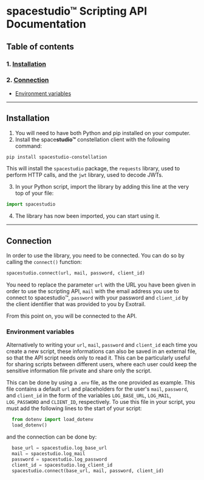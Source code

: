# space**studio**™ Scripting API Documentation

## Table of contents

### 1. [Installation](#installation)

### 2. [Connection](#connection)

- [Environment variables](#environment-variables)

---

## Installation

1. You will need to have both Python and pip installed on your computer.
2. Install the space**studio™** constellation client with the following command:

```bash
pip install spacestudio-constellation
```

This will install the `spacestudio` package, the `requests` library, used to perform HTTP calls, and the `jwt` library, used to decode JWTs.

3. In your Python script, import the library by adding this line at the very top of your file:

```python
import spacestudio
```

4. The library has now been imported, you can start using it.

---

## Connection

In order to use the library, you need to be connected. You can do so by calling the `connect()` function:

```python
spacestudio.connect(url, mail, password, client_id)
```

You need to replace the parameter `url` with the URL you have been given in order to use the scripting API, `mail` with the email address you use to connect to spacestudio™, `password` with your password and `client_id` by the client identifier that was provided to you by Exotrail.

From this point on, you will be connected to the API.

### Environment variables

Alternatively to writing your `url`, `mail`, `password` and `client_id` each time you create a new script, these informations can also be saved in an external file, so that the API script needs only to read it. This can be particularly useful for sharing scripts between different users, where each user could keep the sensitive information file private and share only the script.

This can be done by using a `.env` file, as the one provided as example. This file contains a default `url` and placeholders for the user's `mail`, `password`, and `client_id` in the form of the variables `LOG_BASE_URL`, `LOG_MAIL`, `LOG_PASSWORD` and `CLIENT_ID`, respectively. To use this file in your script, you must add the following lines to the start of your script:

```python
  from dotenv import load_dotenv
  load_dotenv()
```

and the connection can be done by:

```python
  base_url = spacestudio.log_base_url
  mail = spacestudio.log_mail
  password = spacestudio.log_password
  client_id = spacestudio.log_client_id
  spacestudio.connect(base_url, mail, password, client_id)
```
